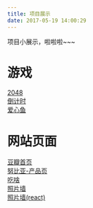 ```yaml
---
title: 项目展示
date: 2017-05-19 14:00:29
---
```

项目小展示，啦啦啦~~~

# 游戏

<a href="/project/2048/index.html" target="_blank">2048</a> <br /> <a href="/project/countDown/index.html" target="_blank">倒计时</a> <br /><a href="/project/heartFish/index.html" target="_blank">爱心鱼</a>

# 网站页面 

<a href="/project/douban" target="_blank" >豆瓣首页</a> <br /><a href="/project/nubia" target="_blank" >努比亚-产品页</a> <br /> <a href="/project/eatWhat/eat.html" target="_blank" >吃啥</a> <br /> <a href="/project/myStory" target="_blank" >照片墙</a> <br /> <a href="https://yanaliu.github.io/myStoryByReact/" target="_blank" >照片墙(react)</a> 
